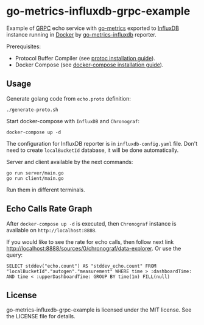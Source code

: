 go-metrics-influxdb-grpc-example
================================

Example of [GRPC](https://github.com/grpc/grpc-go) echo service with [go-metrics](https://github.com/rcrowley/go-metrics) 
exported to [InfluxDB](https://influxdb.com/) instance running in [Docker](https://www.docker.com/) by 
[go-metrics-influxdb](https://github.com/zakhio/go-metrics-influxdb) reporter.

Prerequisites:
* Protocol Buffer Compiler (see [protoc installation guide](https://grpc.io/docs/protoc-installation/)).
* Docker Compose (see [docker-compose installation guide](https://docs.docker.com/compose/install/)).

Usage
-----

Generate golang code from `echo.proto` definition:
```shell
./generate-proto.sh
```

Start docker-compose with `InfluxDB` and `Chronograf`:
```shell
docker-compose up -d
```

The configuration for InfluxDB reporter is in `influxdb-config.yaml` file. Don't need to create `localBucketId` database, it will be done automatically.

Server and client available by the next commands: 
```shell
go run server/main.go
go run client/main.go
```

Run them in different terminals.

Echo Calls Rate Graph  
-----------------------------
After `docker-compose up -d` is executed, then `Chronograf` instance is available on `http://localhost:8888`.

If you would like to see the rate for echo calls, then follow next link [http://localhost:8888/sources/0/chronograf/data-explorer](http://localhost:8888/sources/0/chronograf/data-explorer?query=SELECT%20stddev%28%22echo.count%22%29%20AS%20%22stddev_echo.count%22%20FROM%20%22localBucketId%22.%22autogen%22.%22measurement%22%20WHERE%20time%20%3E%20%3AdashboardTime%3A%20AND%20time%20%3C%20%3AupperDashboardTime%3A%20GROUP%20BY%20time%281m%29%20FILL%28null%29). 
Or use the query:

```
SELECT stddev("echo.count") AS "stddev_echo.count" FROM "localBucketId"."autogen"."measurement" WHERE time > :dashboardTime: AND time < :upperDashboardTime: GROUP BY time(1m) FILL(null)
```

License
-------

go-metrics-influxdb-grpc-example is licensed under the MIT license. See the LICENSE file for details.
